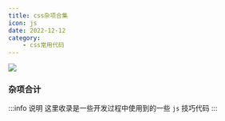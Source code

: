 ```yaml
---
title: css杂项合集
icon: js
date: 2022-12-12
category:
    - css常用代码
---
```


![](https://image.zswei.xyz/img/202212122231822.webp)

### 杂项合计
:::info  说明
这里收录是一些开发过程中使用到的一些 `js` 技巧代码
:::